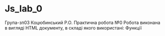 # Js_lab_0
Група-зп03 Коцюбинський Р.О. Практична робота №0 Робота виконана в вигляді HTML документу, в складі якого використані: Функції
